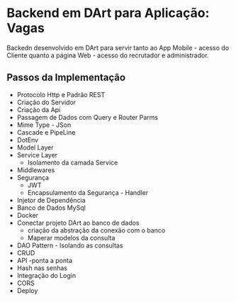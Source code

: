 # Backend em DArt para Aplicação: Vagas

Backedn desenvolvido em DArt para servir tanto ao App Mobile - acesso do Cliente quanto a página Web - acesso do recrutador e administrador.

## Passos da Implementação

- Protocolo Http e Padrão REST
- Criação do Servidor
- Criação da Api
- Passagem de Dados com Query e Router Parms
- Mime Type - JSon
- Cascade e PipeLine
- DotEnv
- Model Layer
- Service Layer
  - Isolamento da camada Service
- Middlewares
- Segurança
  - JWT
  - Encapsulamento da Segurança - Handler
- Injetor de Dependência
- Banco de Dados MySql
- Docker
- Conectar projeto DArt ao banco de dados
  - criação da abstração da conexão com o banco
  - Maperar modelos da consulta
- DAO Pattern - Isolando as consultas
- CRUD
- API -ponta a ponta
- Hash nas senhas
- Integração do Login
- CORS
- Deploy
